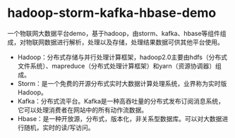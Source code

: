 # hadoop-storm-kafka-hbase-demo
一个物联网大数据平台demo，基于hadoop，由storm、kafka、hbase等组件组成，对物联网数据进行解析，处理以及存储，处理结果数据可供其他平台使用。
* Hadoop：分布式存储与并行处理计算框架，hadoop2.0主要由hdfs（分布式文件系统）、mapreduce（分布式处理计算框架）和yarn（资源协调器）组成。
* Storm：是一个免费的开源分布式实时大数据计算处理系统，业界称为实时版Hadoop。
* Kafka：分布式流平台。Kafka是一种高吞吐量的分布式发布订阅消息系统，它可以处理消费者在网站中的所有动作流数据。
* Hbase：是一种开放源，分布式，版本化，非关系型数据库。可以对大数据进行随机，实时的读/写访问。
